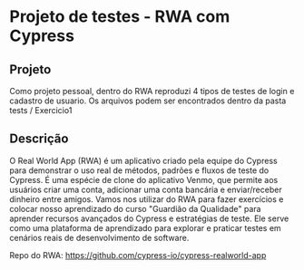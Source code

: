 # Projeto de testes - RWA com Cypress

## Projeto

Como projeto pessoal, dentro do RWA reproduzi 4 tipos de testes de login e cadastro de usuario.
Os arquivos podem ser encontrados dentro da pasta tests / Exercicio1

## Descrição

O Real World App (RWA) é um aplicativo criado pela equipe do Cypress para demonstrar o uso real de métodos, padrões e fluxos de teste do Cypress. É uma espécie de clone do aplicativo Venmo, que permite aos usuários criar uma conta, adicionar uma conta bancária e enviar/receber dinheiro entre amigos. Vamos nos utilizar do RWA para fazer exercícios e colocar nosso aprendizado do curso "Guardião da Qualidade" para aprender recursos avançados do Cypress e estratégias de teste. Ele serve como uma plataforma de aprendizado para explorar e praticar testes em cenários reais de desenvolvimento de software. 

Repo do RWA: https://github.com/cypress-io/cypress-realworld-app
